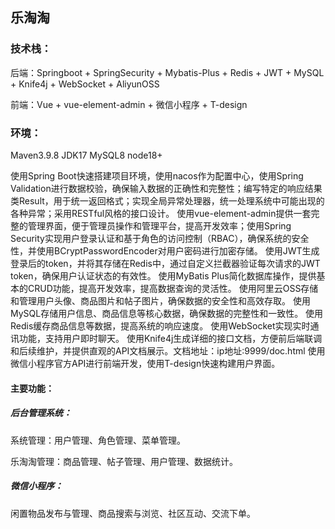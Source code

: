 ## 乐淘淘

### 技术栈：

后端：Springboot + SpringSecurity + Mybatis-Plus + Redis + JWT + MySQL + Knife4j + WebSocket + AliyunOSS

前端：Vue + vue-element-admin + 微信小程序 + T-design

### 环境：

Maven3.9.8  JDK17  MySQL8  node18+ 

使用Spring Boot快速搭建项目环境，使用nacos作为配置中心，使用Spring Validation进行数据校验，确保输入数据的正确性和完整性；编写特定的响应结果类Result，用于统一返回格式；实现全局异常处理器，统一处理系统中可能出现的各种异常；采用RESTful风格的接口设计。
使用vue-element-admin提供一套完整的管理界面，便于管理员操作和管理平台，提高开发效率；使用Spring Security实现用户登录认证和基于角色的访问控制（RBAC），确保系统的安全性，并使用BCryptPasswordEncoder对用户密码进行加密存储。
使用JWT生成登录后的token，并将其存储在Redis中，通过自定义拦截器验证每次请求的JWT token，确保用户认证状态的有效性。
使用MyBatis Plus简化数据库操作，提供基本的CRUD功能，提高开发效率，提高数据查询的灵活性。
使用阿里云OSS存储和管理用户头像、商品图片和帖子图片，确保数据的安全性和高效存取。
使用MySQL存储用户信息、商品信息等核心数据，确保数据的完整性和一致性。
使用Redis缓存商品信息等数据，提高系统的响应速度。
使用WebSocket实现实时通讯功能，支持用户即时聊天。
使用Knife4j生成详细的接口文档，方便前后端联调和后续维护，并提供直观的API文档展示。文档地址：ip地址:9999/doc.html
使用微信小程序官方API进行前端开发，使用T-design快速构建用户界面。

#### 主要功能：

##### 后台管理系统：

系统管理：用户管理、角色管理、菜单管理。

乐淘淘管理：商品管理、帖子管理、用户管理、数据统计。

##### 微信小程序：

闲置物品发布与管理、商品搜索与浏览、社区互动、交流下单。

